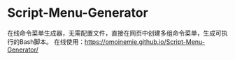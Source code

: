 # Script-Menu-Generator
在线命令菜单生成器，无需配置文件，直接在网页中创建多组命令菜单，生成可执行的Bash脚本。
在线使用：https://omoinemie.github.io/Script-Menu-Generator/
